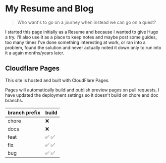 # My Resume and Blog

> Who want's to go on a journey when instead we can go on a quest?

I started this page initially as a Resume and because I wanted to give Hugo a try. I'll also use it as a place to keep notes and maybe post some guides, too many times I've done something interesting at work, or ran into a problem, found the solution and never actually noted it down only to run into it a again months/years later.


## Cloudflare Pages

This site is hosted and built with CloudFlare Pages. 

Pages will automatically build and publish preview pages on pull requests, I have updated the deployment settings so it doesn't build on chore and doc branchs. 

| branch prefix | build |
|---------------|-------|
| chore | :x: |
| docs | :x: |
| feat | ✅ :white_check_mark: |
| fix | ✅ :white_check_mark: |
| bug | ✅ :white_check_mark: |
